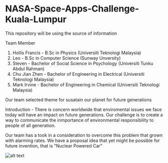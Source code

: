 # NASA-Space-Apps-Challenge-Kuala-Lumpur
This repository will be using the source of information 

Team Member
1) Hollis Francis - B.Sc in Physics (Universiti Teknologi Malaysia)
2) Leo - B.Sc in Computer Science (Sunway Unversity)
3) Steven - Bachelor of Social Science in Psychology (Universiti Tunku Abdul Rahman)
4) Chu Jian Zhen - Bachelor of Engineering in Electrical (Universiti Teknologi Malaysia)
5) Mark Irvine - Bachelor of Engineering in Chemical (Universiti Teknologi Malaysia)


Our team selected theme for susatain our planet for future generations

Introduction - There is concern worldwide that enviromental issues we face today will have an impact on future generations. Our challenge is to create a way to communicate the inmportance of environmental responsibility to people of all generation.

Our team has a took in a consideration to overcome this problem that grown with alarming rates. We have a proposal idea that yet might be possible for future invention, that is "Nuclear Powered Car"

![alt text](https://github.com/holiz12/NASA-Space-Apps-Challenge-Kuala-Lumpur/blob/main/NASA-NERVA-diagram.jpg?raw=true)




